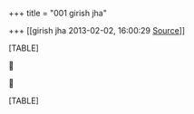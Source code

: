+++
title = "001 girish jha"

+++
[[girish jha	2013-02-02, 16:00:29 [Source](https://groups.google.com/g/bvparishat/c/gLXD1SHTi2w)]]



[TABLE]





[TABLE]

